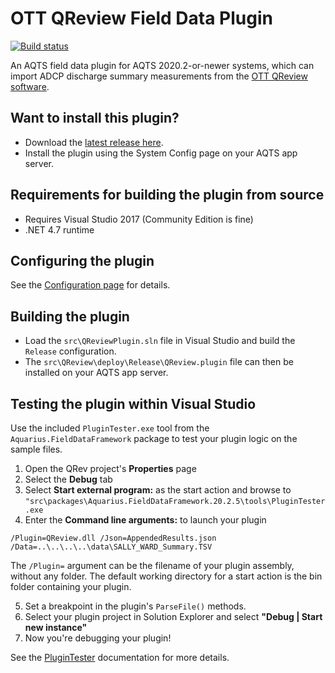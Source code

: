 # OTT QReview Field Data Plugin

[![Build status](https://ci.appveyor.com/api/projects/status/c6o6vyilyc0oi5cc/branch/master?svg=true)](https://ci.appveyor.com/project/SystemsAdministrator/ott-qreview-field-data-plugin/branch/master)

An AQTS field data plugin for AQTS 2020.2-or-newer systems, which can import ADCP discharge summary measurements from the [OTT QReview software](https://www.ott.com/products/water-flow-3/ott-mf-pro-water-flow-meter-968/).

## Want to install this plugin?

- Download the [latest release here](https://github.com/AquaticInformatics/ott-qreview-field-data-plugin/releases/latest).
- Install the plugin using the System Config page on your AQTS app server.

## Requirements for building the plugin from source

- Requires Visual Studio 2017 (Community Edition is fine)
- .NET 4.7 runtime

## Configuring the plugin

See the [Configuration page](src/QReview/Readme.md) for details.

## Building the plugin

- Load the `src\QReviewPlugin.sln` file in Visual Studio and build the `Release` configuration.
- The `src\QReview\deploy\Release\QReview.plugin` file can then be installed on your AQTS app server.

## Testing the plugin within Visual Studio

Use the included `PluginTester.exe` tool from the `Aquarius.FieldDataFramework` package to test your plugin logic on the sample files.

1. Open the QRev project's **Properties** page
2. Select the **Debug** tab
3. Select **Start external program:** as the start action and browse to `"src\packages\Aquarius.FieldDataFramework.20.2.5\tools\PluginTester.exe`
4. Enter the **Command line arguments:** to launch your plugin

```
/Plugin=QReview.dll /Json=AppendedResults.json /Data=..\..\..\..\data\SALLY_WARD_Summary.TSV
```

The `/Plugin=` argument can be the filename of your plugin assembly, without any folder. The default working directory for a start action is the bin folder containing your plugin.

5. Set a breakpoint in the plugin's `ParseFile()` methods.
6. Select your plugin project in Solution Explorer and select **"Debug | Start new instance"**
7. Now you're debugging your plugin!

See the [PluginTester](https://github.com/AquaticInformatics/aquarius-field-data-framework/tree/master/src/PluginTester) documentation for more details.
